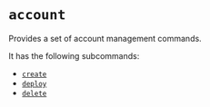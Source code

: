 # `account`
Provides a set of account management commands.

It has the following subcommands:
* [`create`](./create.md)
* [`deploy`](./deploy.md)
* [`delete`](./delete.md)
